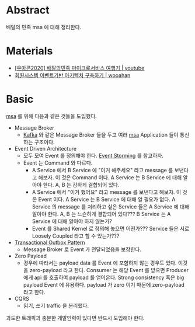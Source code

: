 # Abstract

배달의 민족 msa 에 대해 정리한다.

# Materials

* [[우아콘2020] 배달의민족 마이크로서비스 여행기 | youtube](https://www.youtube.com/watch?v=BnS6343GTkY)
* [회원시스템 이벤트기반 아키텍처 구축하기 | wooahan](https://techblog.woowahan.com/7835/)

# Basic

[msa](/msa/README.md) 를 위해 다음과 같은 것들을 도입했다.

* Message Broker
  * [Kafka](/kafka/README.md) 와 같은 Message Broker 들을 두고 여러
    [msa](/msa/README.md) Application 들이 통신하는 구조이다.
* Event Driven Architecture
  * 모두 모여 Event 를 정의해야 한다. [Event Storming](/ddd/README.md#event-storming) 를 참고하자.
  * Event 는 Command 와 다르다. 
    * A Service 에서 B Service 에 "이거 해주세요" 라고 message 를 보낸다고
      해보자. 이 것은 Command 이다. A Service 는 B Service 에 대해 알아야 한다. A, B 는 강하게 결합되어 있다.
    * A Service 에서 "이거 했어요" 라고 message 를 보낸다고 해보자. 이 것은
      Event 이다. A Service 는 B Service 에 대해 알 필요가 없다. A Service 의
      message 를 처리하고 싶은 Service 들은 A Service 에 대해 알아야 한다. A, B
      는 느슨하게 결합되어 있다??? B Service 는 A Service 에 대해 알아야 하지 않는가?
    * Event 를 Shared Kernel 로 정의해 놓으면 어떤가??? Service 들은 서로 Loosely Coupled 라고 할 수 있는가??? 
* [Transactional Outbox Pattern](https://microservices.io/patterns/data/transactional-outbox.html)
  * Message Broker 로 Event 가 전달되었음을 보장한다. 
* Zero Payload
  * 경우에 따라서는 payload data 를 Event 에 포함하지 않는 경우도 있다. 이것을
    zero-payload 라고 한다. Consumer 는 해당 Event 를 받으면 Producer 에게 api
    를 호출하여 payload 를 얻어온다. Strong consistency 혹은 big payload Event
    에 유용하다. payload 가 zero 이기 때문에 zero-payload 라고 한다. 
* CQRS
  * 읽기, 쓰기 traffic 을 분리했다.

과도한 트래픽과 충분한 개발인력이 있다면 반드시 도입해야 한다.
